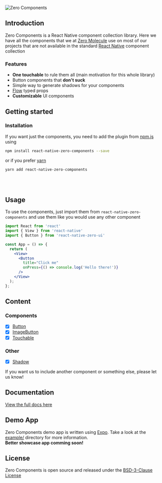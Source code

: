 ![Zero Components](https://image.ibb.co/g2Jsep/logo.png)
## Introduction
Zero Components is a React Native component collection library. Here we have all the components that we at [Zero Molecule](https://www.zeromolecule.com) use on most of our projects that are not available in the standard [React Native](https://facebook.github.io/react-native/) component collection

### Features
- **One touchable** to rule them all (main motivation for this whole library)
- Button components that **don't suck**
- Simple way to generate shadows for your components
- [Flow](https://flow.org) typed props
- **Customizable** UI components

## Getting started
### Installation
If you want just the components, you need to add the plugin from [npm.js](https://www.npmjs.com/package/react-native-zero-components) using 

  ```bash
  npm install react-native-zero-components --save
  ```

   or if you prefer [yarn](https://yarnpkg.com/)

  ```bash
  yarn add react-native-zero-components
  ```
<br />
<br />

## Usage
To use the components, just import them from `react-native-zero-components` and use them like you would use any other component

```jsx
import React from 'react'
import { View } from 'react-native'
import { Button } from 'react-native-zero-ui'

const App = () => {
  return (
    <View>
      <Button
        title="Click me"
        onPress={() => console.log('Hello there!')}
      />
    </View>
  );
};
```

## Content
### Components
- [x] [Button](https://zeromolecule.github.io/zero-components/button)
- [x] [ImageButton](https://zeromolecule.github.io/zero-components/imageButton)
- [x] [Touchable](https://zeromolecule.github.io/zero-components/touchable)

### Other
- [x] [Shadow](https://zeromolecule.github.io/zero-components/shadow)

If you want us to include another component or something else, please let us know!

## Documentation
[View the full docs here](https://zeromolecule.github.io/zero-components)

## Demo App
Zero Components demo app is written using [Expo](https://expo.io). Take a look at the [example/](https://github.com/ZeroMolecule/zero-components/tree/master/example) directory for more information. <br/>**Better showcase app comming soon!**

## License
Zero Components is open source and released under the [BSD-3-Clause License](https://opensource.org/licenses/BSD-3-Clause)
